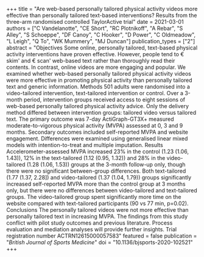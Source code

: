 +++
title = "Are web-based personally tailored physical activity videos more effective than personally tailored text-based interventions? Results from the three-arm randomised controlled TaylorActive trial"
date = 2021-03-01
authors = ["C Vandelanotte", "CE Short", "RC Plotnikoff", "A Rebar", "S Alley", "S Schoeppe", "DF Canoy", "C Hooker", "D Power", "C Oldmeadow", "L Leigh", "Q To", "WK Mummery", "MJ Duncan"]
publication_types = ["2"]
abstract = "Objectives Some online, personally tailored, text-based physical activity interventions have proven effective. However, people tend to € skim' and € scan' web-based text rather than thoroughly read their contents. In contrast, online videos are more engaging and popular. We examined whether web-based personally tailored physical activity videos were more effective in promoting physical activity than personally tailored text and generic information. Methods 501 adults were randomised into a video-tailored intervention, text-tailored intervention or control. Over a 3-month period, intervention groups received access to eight sessions of web-based personally tailored physical activity advice. Only the delivery method differed between intervention groups: tailored video versus tailored text. The primary outcome was 7-day ActiGraph-GT3X+ measured moderate-to-vigorous physical activity (MVPA) assessed at 0, 3 and 9 months. Secondary outcomes included self-reported MVPA and website engagement. Differences were examined using generalised linear mixed models with intention-to-treat and multiple imputation. Results Accelerometer-assessed MVPA increased 23% in the control (1.23 (1.06, 1.43)), 12% in the text-tailored (1.12 (0.95, 1.32)) and 28% in the video-tailored (1.28 (1.06, 1.53)) groups at the 3-month follow-up only, though there were no significant between-group differences. Both text-tailored (1.77 (1.37, 2.28]) and video-tailored (1.37 (1.04, 1.79)) groups significantly increased self-reported MVPA more than the control group at 3 months only, but there were no differences between video-tailored and text-tailored groups. The video-tailored group spent significantly more time on the website compared with text-tailored participants (90 vs 77 min, p=0.02). Conclusions The personally tailored videos were not more effective than personally tailored text in increasing MVPA. The findings from this study conflict with pilot study outcomes and previous literature. Process evaluation and mediation analyses will provide further insights. Trial registration number ACTRN12615000057583"
featured = false
publication = "*British Journal of Sports Medicine*"
doi = "10.1136/bjsports-2020-102521"
+++

